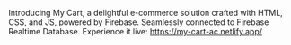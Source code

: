 Introducing My Cart, a delightful e-commerce solution crafted with HTML, CSS, and JS, powered by Firebase. Seamlessly connected to Firebase Realtime Database. Experience it live: https://my-cart-ac.netlify.app/
